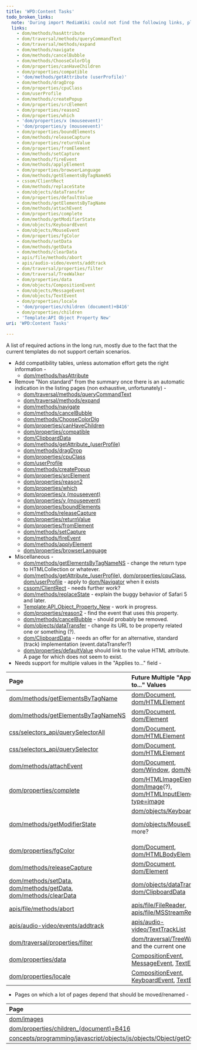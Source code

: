 ```yaml
---
title: 'WPD:Content Tasks'
todo_broken_links:
  note: 'During import MediaWiki could not find the following links, please fix and adjust this list.'
  links:
    - dom/methods/hasAttribute
    - dom/traversal/methods/queryCommandText
    - dom/traversal/methods/expand
    - dom/methods/navigate
    - dom/methods/cancelBubble
    - dom/methods/ChooseColorDlg
    - dom/properties/canHaveChildren
    - dom/properties/compatible
    - 'dom/methods/getAttribute (userProfile)'
    - dom/methods/dragDrop
    - dom/properties/cpuClass
    - dom/userProfile
    - dom/methods/createPopup
    - dom/properties/srcElement
    - dom/properties/reason2
    - dom/properties/which
    - 'dom/properties/x (mouseevent)'
    - 'dom/properties/y (mouseevent)'
    - dom/properties/boundElements
    - dom/methods/releaseCapture
    - dom/properties/returnValue
    - dom/properties/fromElement
    - dom/methods/setCapture
    - dom/methods/fireEvent
    - dom/methods/applyElement
    - dom/properties/browserLanguage
    - dom/methods/getElementsByTagNameNS
    - cssom/ClientRect
    - dom/methods/replaceState
    - dom/objects/dataTransfer
    - dom/properties/defaultValue
    - dom/methods/getElementsByTagName
    - dom/methods/attachEvent
    - dom/properties/complete
    - dom/methods/getModifierState
    - dom/objects/KeyboardEvent
    - dom/objects/MouseEvent
    - dom/properties/fgColor
    - dom/methods/setData
    - dom/methods/getData
    - dom/methods/clearData
    - apis/file/methods/abort
    - apis/audio-video/events/addtrack
    - dom/traversal/properties/filter
    - dom/traversal/TreeWalker
    - dom/properties/data
    - dom/objects/CompositionEvent
    - dom/objects/MessageEvent
    - dom/objects/TextEvent
    - dom/properties/locale
    - 'dom/properties/children (document)+B416'
    - dom/properties/children
    - 'Template:API Object Property New'
uri: 'WPD:Content Tasks'

---
```

A list of required actions in the long run, mostly due to the fact that the current templates do not support certain scenarios.

-   Add compatibility tables, unless automation effort gets the right information -
    -   [dom/methods/hasAttribute](/w/index.php?title=dom/methods/hasAttribute&action=edit&redlink=1)
-   Remove "Non standard" from the summary once there is an automatic indication in the listing pages (non exhaustive, unfortunately) -
    -   [dom/traversal/methods/queryCommandText](/w/index.php?title=dom/traversal/methods/queryCommandText&action=edit&redlink=1)
    -   [dom/traversal/methods/expand](/w/index.php?title=dom/traversal/methods/expand&action=edit&redlink=1)
    -   [dom/methods/navigate](/w/index.php?title=dom/methods/navigate&action=edit&redlink=1)
    -   [dom/methods/cancelBubble](/w/index.php?title=dom/methods/cancelBubble&action=edit&redlink=1)
    -   [dom/methods/ChooseColorDlg](/w/index.php?title=dom/methods/ChooseColorDlg&action=edit&redlink=1)
    -   [dom/properties/canHaveChildren](/w/index.php?title=dom/properties/canHaveChildren&action=edit&redlink=1)
    -   [dom/properties/compatible](/w/index.php?title=dom/properties/compatible&action=edit&redlink=1)
    -   [dom/ClipboardData](/dom/ClipboardData)
    -   [dom/methods/getAttribute\_(userProfile)](/w/index.php?title=dom/methods/getAttribute_(userProfile)&action=edit&redlink=1)
    -   [dom/methods/dragDrop](/w/index.php?title=dom/methods/dragDrop&action=edit&redlink=1)
    -   [dom/properties/cpuClass](/w/index.php?title=dom/properties/cpuClass&action=edit&redlink=1)
    -   [dom/userProfile](/w/index.php?title=dom/userProfile&action=edit&redlink=1)
    -   [dom/methods/createPopup](/w/index.php?title=dom/methods/createPopup&action=edit&redlink=1)
    -   [dom/properties/srcElement](/w/index.php?title=dom/properties/srcElement&action=edit&redlink=1)
    -   [dom/properties/reason2](/w/index.php?title=dom/properties/reason2&action=edit&redlink=1)
    -   [dom/properties/which](/w/index.php?title=dom/properties/which&action=edit&redlink=1)
    -   [dom/properties/x (mouseevent)](/w/index.php?title=dom/properties/x_(mouseevent)&action=edit&redlink=1)
    -   [dom/properties/y (mouseevent)](/w/index.php?title=dom/properties/y_(mouseevent)&action=edit&redlink=1)
    -   [dom/properties/boundElements](/w/index.php?title=dom/properties/boundElements&action=edit&redlink=1)
    -   [dom/methods/releaseCapture](/w/index.php?title=dom/methods/releaseCapture&action=edit&redlink=1)
    -   [dom/properties/returnValue](/w/index.php?title=dom/properties/returnValue&action=edit&redlink=1)
    -   [dom/properties/fromElement](/w/index.php?title=dom/properties/fromElement&action=edit&redlink=1)
    -   [dom/methods/setCapture](/w/index.php?title=dom/methods/setCapture&action=edit&redlink=1)
    -   [dom/methods/fireEvent](/w/index.php?title=dom/methods/fireEvent&action=edit&redlink=1)
    -   [dom/methods/applyElement](/w/index.php?title=dom/methods/applyElement&action=edit&redlink=1)
    -   [dom/properties/browserLanguage](/w/index.php?title=dom/properties/browserLanguage&action=edit&redlink=1)
-   Miscellaneous -
    -   [dom/methods/getElementsByTagNameNS](/w/index.php?title=dom/methods/getElementsByTagNameNS&action=edit&redlink=1) - change the return type to HTMLCollection or whatever.
    -   [dom/methods/getAttribute\_(userProfile)](/w/index.php?title=dom/methods/getAttribute_(userProfile)&action=edit&redlink=1), [dom/properties/cpuClass](/w/index.php?title=dom/properties/cpuClass&action=edit&redlink=1), [dom/userProfile](/w/index.php?title=dom/userProfile&action=edit&redlink=1) - apply to [dom/Navigator](/dom/Navigator) when it exists
    -   [cssom/ClientRect](/w/index.php?title=cssom/ClientRect&action=edit&redlink=1) - needs further work?
    -   [dom/methods/replaceState](/w/index.php?title=dom/methods/replaceState&action=edit&redlink=1) - explain the buggy behavior of Safari 5 and later.
    -   [Template:API\_Object\_Property\_New](/w/index.php?title=Template:API_Object_Property_New&action=edit&redlink=1) - work in progress.
    -   [dom/properties/reason2](/w/index.php?title=dom/properties/reason2&action=edit&redlink=1) - find the event that uses this property.
    -   [dom/methods/cancelBubble](/w/index.php?title=dom/methods/cancelBubble&action=edit&redlink=1) - should probably be removed.
    -   [dom/objects/dataTransfer](/w/index.php?title=dom/objects/dataTransfer&action=edit&redlink=1) - change its URL to be property related one or something (?).
    -   [dom/ClipboardData](/dom/ClipboardData) - needs an offer for an alternative, standard (track) implementation (event.dataTransfer?)
    -   [dom/properties/defaultValue](/w/index.php?title=dom/properties/defaultValue&action=edit&redlink=1) should link to the value HTML attribute. A page for which does not seem to exist.
-   Needs support for multiple values in the "Applies to..." field -

<table>
<col width="50%" />
<col width="50%" />
<thead>
<tr class="header">
<th align="left">Page</th>
<th align="left">Future Multiple &quot;Applies to...&quot; Values</th>
</tr>
</thead>
<tbody>
<tr class="odd">
<td align="left"><a href="/w/index.php?title=dom/methods/getElementsByTagName&amp;action=edit&amp;redlink=1">dom/methods/getElementsByTagName</a></td>
<td align="left"><a href="/dom/Document">dom/Document</a>, <a href="/dom/HTMLElement">dom/HTMLElement</a></td>
</tr>
<tr class="even">
<td align="left"><a href="/w/index.php?title=dom/methods/getElementsByTagNameNS&amp;action=edit&amp;redlink=1">dom/methods/getElementsByTagNameNS</a></td>
<td align="left"><a href="/dom/Document">dom/Document</a>, <a href="/dom/Element">dom/Element</a></td>
</tr>
<tr class="odd">
<td align="left"><a href="/css/selectors_api/querySelectorAll">css/selectors_api/querySelectorAll</a></td>
<td align="left"><a href="/dom/Document">dom/Document</a>, <a href="/dom/HTMLElement">dom/HTMLElement</a></td>
</tr>
<tr class="even">
<td align="left"><a href="/css/selectors_api/querySelector">css/selectors_api/querySelector</a></td>
<td align="left"><a href="/dom/Document">dom/Document</a>, <a href="/dom/HTMLElement">dom/HTMLElement</a></td>
</tr>
<tr class="odd">
<td align="left"><a href="/w/index.php?title=dom/methods/attachEvent&amp;action=edit&amp;redlink=1">dom/methods/attachEvent</a></td>
<td align="left"><a href="/dom/Document">dom/Document</a>, <a href="/dom/Window">dom/Window</a>, <a href="/dom/Node">dom/Node</a></td>
</tr>
<tr class="even">
<td align="left"><a href="/w/index.php?title=dom/properties/complete&amp;action=edit&amp;redlink=1">dom/properties/complete</a></td>
<td align="left"><a href="/dom/HTMLImageElement">dom/HTMLImageElement</a>, <a href="/dom/images">dom/Image</a>(?), <a href="/dom/HTMLInputElement">dom/HTMLInputElement type=image</a></td>
</tr>
<tr class="odd">
<td align="left"><a href="/w/index.php?title=dom/methods/getModifierState&amp;action=edit&amp;redlink=1">dom/methods/getModifierState</a></td>
<td align="left"><a href="/w/index.php?title=dom/objects/KeyboardEvent&amp;action=edit&amp;redlink=1">dom/objects/KeyboardEvent</a>,
<p><a href="/w/index.php?title=dom/objects/MouseEvent&amp;action=edit&amp;redlink=1">dom/objects/MouseEvent</a>, more?</p></td>
</tr>
<tr class="even">
<td align="left"><a href="/w/index.php?title=dom/properties/fgColor&amp;action=edit&amp;redlink=1">dom/properties/fgColor</a></td>
<td align="left"><a href="/dom/Document">dom/Document</a>, <a href="/dom/HTMLBodyElement">dom/HTMLBodyElement</a></td>
</tr>
<tr class="odd">
<td align="left"><a href="/w/index.php?title=dom/methods/releaseCapture&amp;action=edit&amp;redlink=1">dom/methods/releaseCapture</a></td>
<td align="left"><a href="/dom/Document">dom/Document</a>, <a href="/dom/Element">dom/Element</a></td>
</tr>
<tr class="even">
<td align="left"><a href="/w/index.php?title=dom/methods/setData&amp;action=edit&amp;redlink=1">dom/methods/setData</a>, <a href="/w/index.php?title=dom/methods/getData&amp;action=edit&amp;redlink=1">dom/methods/getData</a>, <a href="/w/index.php?title=dom/methods/clearData&amp;action=edit&amp;redlink=1">dom/methods/clearData</a></td>
<td align="left"><a href="/w/index.php?title=dom/objects/dataTransfer&amp;action=edit&amp;redlink=1">dom/objects/dataTransfer</a>, <a href="/dom/ClipboardData">dom/ClipboardData</a></td>
</tr>
<tr class="odd">
<td align="left"><a href="/w/index.php?title=apis/file/methods/abort&amp;action=edit&amp;redlink=1">apis/file/methods/abort</a></td>
<td align="left"><a href="/apis/file/FileReader">apis/file/FileReader</a>, <a href="/apis/file/MSStreamReader">apis/file/MSStreamReader</a></td>
</tr>
<tr class="even">
<td align="left"><a href="/w/index.php?title=apis/audio-video/events/addtrack&amp;action=edit&amp;redlink=1">apis/audio-video/events/addtrack</a></td>
<td align="left"><a href="/apis/audio-video/TextTrackList">apis/audio-video/TextTrackList</a></td>
</tr>
<tr class="odd">
<td align="left"><a href="/w/index.php?title=dom/traversal/properties/filter&amp;action=edit&amp;redlink=1">dom/traversal/properties/filter</a></td>
<td align="left"><a href="/w/index.php?title=dom/traversal/TreeWalker&amp;action=edit&amp;redlink=1">dom/traversal/TreeWalker</a> and the current one</td>
</tr>
<tr class="even">
<td align="left"><a href="/w/index.php?title=dom/properties/data&amp;action=edit&amp;redlink=1">dom/properties/data</a></td>
<td align="left"><a href="/w/index.php?title=dom/objects/CompositionEvent&amp;action=edit&amp;redlink=1">CompositionEvent</a>, <a href="/w/index.php?title=dom/objects/MessageEvent&amp;action=edit&amp;redlink=1">MessageEvent</a>, <a href="/w/index.php?title=dom/objects/TextEvent&amp;action=edit&amp;redlink=1">TextEvent</a></td>
</tr>
<tr class="odd">
<td align="left"><a href="/w/index.php?title=dom/properties/locale&amp;action=edit&amp;redlink=1">dom/properties/locale</a></td>
<td align="left"><a href="/w/index.php?title=dom/objects/CompositionEvent&amp;action=edit&amp;redlink=1">CompositionEvent</a>, <a href="/w/index.php?title=dom/objects/KeyboardEvent&amp;action=edit&amp;redlink=1">KeyboardEvent</a>, <a href="/w/index.php?title=dom/objects/TextEvent&amp;action=edit&amp;redlink=1">TextEvent</a></td>
</tr>
</tbody>
</table>

-   Pages on which a lot of pages depend that should be moved/renamed -

|Page|Move/Rename To|
|:---|:-------------|
|[dom/images](/dom/images)|[dom/Image](/dom/Image) (?!)|
|[dom/properties/children\_(document)+B416](/w/index.php?title=dom/properties/children_(document)%2BB416&action=edit&redlink=1)|[dom/properties/children](/w/index.php?title=dom/properties/children&action=edit&redlink=1)|
|[concepts/programming/javascript/objects/js/objects/Object/getOwnPropertyNames](/concepts/programming/javascript/objects/js/objects/Object/getOwnPropertyNames)|[javascript/Object/getOwnPropertyNames](/javascript/Object/getOwnPropertyNames)|

